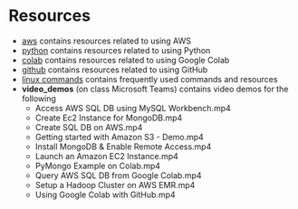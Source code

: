 # Resources
- [aws](./aws) contains resources related to using AWS
- [python](./python) contains resources related to using Python
- [colab](./colab) contains resources related to using Google Colab
- [github](./github) contains resources related to using GitHub
- [linux commands](./linux_commands.md) contains frequently used commands and resources
- **video_demos** (on class Microsoft Teams) contains video demos for the following
  - Access AWS SQL DB using MySQL Workbench.mp4
  - Create Ec2 Instance for MongoDB.mp4
  - Create SQL DB on AWS.mp4
  - Getting started with Amazon S3 - Demo.mp4
  - Install MongoDB & Enable Remote Access.mp4
  - Launch an Amazon EC2 Instance.mp4
  - PyMongo Example on Colab.mp4
  - Query AWS SQL DB from Google Colab.mp4
  - Setup a Hadoop Cluster on AWS EMR.mp4
  - Using Google Colab with GitHub.mp4
